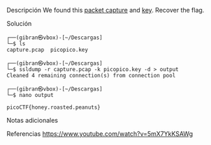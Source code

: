 Descripción
	We found this [packet capture](https://jupiter.challenges.picoctf.org/static/fbf98e695555a2a48fe42c9a245de376/capture.pcap) and [key](https://jupiter.challenges.picoctf.org/static/fbf98e695555a2a48fe42c9a245de376/picopico.key). Recover the flag.
	
Solución
	
	┌──(gibran㉿vbox)-[~/Descargas]
	└─$ ls   
	capture.pcap  picopico.key
	                                                                                                                    
	┌──(gibran㉿vbox)-[~/Descargas]
	└─$ ssldump -r capture.pcap -k picopico.key -d > output
	Cleaned 4 remaining connection(s) from connection pool
	                                                                                                                    
	┌──(gibran㉿vbox)-[~/Descargas]
	└─$ nano output 
	
	picoCTF{honey.roasted.peanuts}
	
Notas adicionales
	
	
Referencias
	https://www.youtube.com/watch?v=5mX7YkKSAWg
	